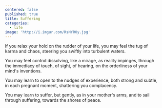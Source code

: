 ```yaml
---
centered: false
published: true
title: Suffering
categories:
  - life
image: 'http://i.imgur.com/RsNYR0y.jpg'
---
```

If you relax your hold
on the rudder of your life,
you may feel the tug
of karma and chaos,
steering you swiftly 
into turbulent waters.

You may feel control dissolving,
like a mirage,
as reality impinges,
through the immediacy of touch,
of sight, of hearing,
on the orderliness
of your mind's inventions.

You may learn to open
to the nudges of experience,
both strong and subtle,
in each pregnant moment,
shattering you complacency.

You may learn to suffer,
but gently, as in your mother's arms,
and to sail through suffering,
towards the shores of peace.



